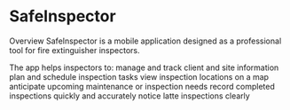 # SafeInspector
Overview
    SafeInspector is a mobile application designed as a professional tool for fire extinguisher inspectors.

The app helps inspectors to:
    manage and track client and site information
    plan and schedule inspection tasks
    view inspection locations on a map
    anticipate upcoming maintenance or inspection needs
    record completed inspections quickly and accurately
    notice latte inspections clearly
